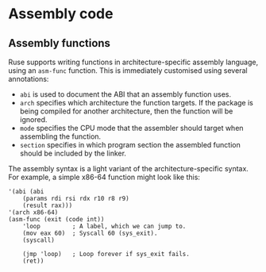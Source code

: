 # Assembly code

## Assembly functions

Ruse supports writing functions in architecture-specific assembly language, using an `asm-func` function. This is immediately customised using several annotations:

- `abi` is used to document the ABI that an assembly function uses.
- `arch` specifies which architecture the function targets. If the package is being compiled for another architecture, then the function will be ignored.
- `mode` specifies the CPU mode that the assembler should target when assembling the function.
- `section` specifies in which program section the assembled function should be included by the linker.

The assembly syntax is a light variant of the architecture-specific syntax. For example, a simple x86-64 function might look like this:

```
'(abi (abi
	(params rdi rsi rdx r10 r8 r9)
	(result rax)))
'(arch x86-64)
(asm-func (exit (code int))
	'loop         ; A label, which we can jump to.
	(mov eax 60)  ; Syscall 60 (sys_exit).
	(syscall)

	(jmp 'loop)   ; Loop forever if sys_exit fails.
	(ret))
```
